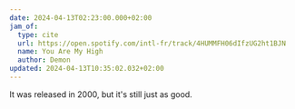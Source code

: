 ```yaml
---
date: 2024-04-13T02:23:00.000+02:00
jam_of:
  type: cite
  url: https://open.spotify.com/intl-fr/track/4HUMMFH06dIfzUG2ht1BJN
  name: You Are My High
  author: Demon
updated: 2024-04-13T10:35:02.032+02:00
---
```


It was released in 2000, but it's still just as good.
